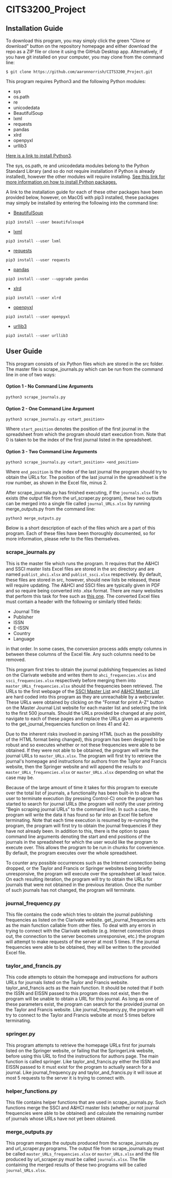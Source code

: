 # CITS3200_Project

## Installation Guide
To download this program, you may simply click the green "Clone or download" button on the repository homepage and either download the repo as a ZIP file or clone it using the GitHub Desktop app. Alternatively, if you have git installed on your computer, you may clone from the command line:
```
$ git clone https://github.com/aaronnorrish/CITS3200_Project.git
```

This program requires Python3 and the following Python modules:
  * sys
  * os.path
  * re
  * unicodedata
  * BeautifulSoup
  * lxml
  * requests
  * pandas
  * xlrd
  * openpyxl
  * urllib3

[Here is a link to install Python3](https://www.python.org/downloads/).

The sys, os.path, re and unicodedata modules belong to the Python Standard Library (and so do not require installation if Python is already installed), however the other modules will require installing. [See this link for more information on how to install Python packages.](https://packaging.python.org/tutorials/installing-packages/#ensure-you-can-run-python-from-the-command-line)

A link to the installation guide for each of these other packages have been provided below, however, on MacOS with pip3 installed, these packages may simply be installed by entering the following into the command line:

* [BeautifulSoup](https://www.crummy.com/software/BeautifulSoup/bs4/doc/)
```
pip3 install --user beautifulsoup4
```
* [lxml](https://lxml.de/installation.html)
```
pip3 install --user lxml
```
* [requests](http://docs.python-requests.org/en/master/user/install/)
```
pip3 install --user requests
```
* [pandas](https://pandas.pydata.org/pandas-docs/stable/install.html)
```
pip3 install --user --upgrade pandas
```
* [xlrd](https://xlrd.readthedocs.io/en/latest/installation.html)
```
pip3 install --user xlrd
```
* [openpyxl](https://openpyxl.readthedocs.io/en/stable/)
```
pip3 install --user openpyxl
```
* [urllib3](https://urllib3.readthedocs.io/en/latest/)
```
pip3 install --user urllib3
```

## User Guide
This program consists of six Python files which are stored in the src folder. The master file is scrape_journals.py which can be run from the command line in one of two ways:

#### Option 1 - No Command Line Arguments


```
python3 scrape_journals.py
```


#### Option 2 - One Command Line Argument


```
python3 scrape_journals.py <start_position>
```


Where `start_position` denotes the position of the first journal in the spreadsheet from which the program should start execution from. Note that 0 is taken to be the index of the first journal listed in the spreadsheet.


#### Option 3 - Two Command Line Arguments


```
python3 scrape_journals.py <start_position> <end_position>
```


Where `end_position` is the index of the last journal the program should try to obtain the URLs for. The position of the last journal in the spreadsheet is the row number, as shown in the Excel file, minus 2.

After scrape_journals.py has finished executing, if the `journals.xlsx` file exists (the output file from the url_scraper.py program), these two outputs can be merged into a single file called `journal_URLs.xlsx` by running merge_outputs.py from the command line:

```
python3 merge_outputs.py
```

Below is a short description of each of the files which are a part of this program. Each of these files have been thoroughly documented, so for more information, please refer to the files themselves.

### scrape_journals.py
This is the master file which runs the program. It requires that the A&HCI and SSCI master lists Excel files are stored in the src directory and are named `publist_ahci.xlsx` and `publist_ssci.xlsx` respectively. By default, these files are stored in src, however, should new lists be released, these will require updating. The A&HCI and SSCI files are typically given in PDF and so require being converted into .xlsx format. There are many websites that perform this task for free such as [this one](https://smallpdf.com/pdf-to-excel). The converted Excel files must contain a header with the following or similarly titled fields:
  * Journal Title
  * Publisher
  * ISSN
  * E-ISSN
  * Country
  * Language


in that order. In some cases, the conversion process adds empty columns in between these columns of the Excel file. Any such columns need to be removed.

This program first tries to obtain the journal publishing frequencies as listed on the Clarivate website and writes them to `ahci_frequencies.xlsx` and `ssci_frequencies.xlsx` respectively before merging them into `master_URLs_frequencies.xlsx` should the frequencies been retrieved. The URLs to the first webpage of the [SSCI Master List](http://mjl.clarivate.com/cgi-bin/jrnlst/jlresults.cgi?PC=SS&mode=print&Page=1) and [A&HCI Master List](http://mjl.clarivate.com/cgi-bin/jrnlst/jlresults.cgi?PC=H&mode=print&Page=1) are hard coded into this program as they are unreachable by a webcrawler. These URLs were obtained by clicking on the "Format for print A-Z" button on the Master Journal List website for each master list and selecting the link to the first 500 journals. Should the URLs provided be changed at any point, navigate to each of these pages and replace the URLs given as arguments to the get_journal_frequencies function on lines 41 and 42.

Due to the inherent risks involved in parsing HTML (such as the possibility of the HTML format being changed), this program has been designed to be robust and so executes whether or not these frequencies were able to be obtained. If they were not able to be obtained, the program will write the journal URLs to `master_URLs.xlsx`. The program will first try to retrieve the journal's homepage and instructions for authors from the Taylor and Francis website, then the Springer website and will append the results to `master_URLs_frequencies.xlsx` or `master_URLs.xlsx` depending on what the case may be.

Because of the large amount of time it takes for this program to execute over the total list of journals, a functionality has been built-in to allow the user to terminate execution (by pressing Control-C) once the program has started to search for journal URLs (the program will notify the user printing "Begin scraping journal URLs" to the command line). In such a case, the program will write the data it has found so far into an Excel file before terminating. Note that each time execution is resumed by re-running the program, the program will first try to obtain the journal frequencies if they have not already been. In addition to this, there is the option to pass command line arguments denoting the start and end positions of the journals in the spreadsheet for which the user would like the program to execute over. This allows the program to be run in chunks for convenience. By default, the program executes over the whole spreadsheet.

To counter any possible occurrences such as the Internet connection being dropped, or the Taylor and Francis or Springer websites being briefly unresponsive, the program will execute over the spreadsheet at least twice. On each resulting iteration, the program will try to obtain the URLs for journals that were not obtained in the previous iteration. Once the number of such journals has not changed, the program will terminate.

### journal_frequency.py
This file contains the code which tries to obtain the journal publishing frequencies as listed on the Clarivate website. get_journal_frequencies acts as the main function callable from other files. To deal with any errors in trying to connect with the Clarivate website (e.g. Internet connection drops out, the connection to the server becomes unresponsive, etc.) the program will attempt to make requests of the server at most 5 times. If the journal frequencies were able to be obtained, they will be written to the provided Excel file.

### taylor_and_francis.py
This code attempts to obtain the homepage and instructions for authors URLs for journals listed on the Taylor and Francis website. taylor_and_francis acts as the main function. It should be noted that if both the ISSN and EISSN passed to this program does not exist, then the program will be unable to obtain a URL for this journal. As long as one of these parameters exist, the program can search for the provided journal on the Taylor and Francis website. Like journal_frequency.py, the program will try to connect to the Taylor and Francis website at most 5 times before terminating.

### springer.py
This program attempts to retrieve the homepage URLs first for journals listed on the Springer website, or failing that the SpringerLink website, before using this URL to find the instructions for authors page. The main function is called springer. Like taylor_and_francis.py either the ISSN and EISSN passed to it must exist for the program to actually search for a journal. Like journal_frequency.py and taylor_and_francis.py it will issue at most 5 requests to the server it is trying to connect with.

### helper_functions.py
This file contains helper functions that are used in scrape_journals.py. Such functions merge the SSCI and A&HCI master lists (whether or not journal frequencies were able to be obtained) and calculate the remaining number of journals whose URLs have not yet been obtained.

### merge_outputs.py
This program merges the outputs produced from the scrape_journals.py and url_scraper.py programs. The output file from scrape_journals.py must be called `master_URLs_frequencies.xlsx` or `master_URLs.xlsx` and the file produced by url_scraper.py must be called `journals.xlsx`. The file containing the merged results of these two programs will be called `journal_URLs.xlsx`.
